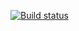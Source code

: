 [![Build status](https://ci.appveyor.com/api/projects/status/107fj8tiowpxai5q/branch/main?svg=true)](https://ci.appveyor.com/project/Evgeniya1998/selenidea/branch/main)
